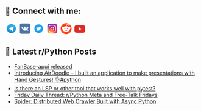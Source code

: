 ## 🔎 Connect with me:
[<img src="https://github.com/bullbesh/bullbesh/blob/main/images/Telegram.png" width="32" height="32" />](https://t.me/bullbesh)
[<img src="https://github.com/bullbesh/bullbesh/blob/main/images/VK.png" width="32" height="32" />](https://vk.com/bullbesh)
[<img src="https://github.com/bullbesh/bullbesh/blob/main/images/Twitter.png" width="32" height="32" />](https://twitter.com/bullbesh1)
[<img src="https://github.com/bullbesh/bullbesh/blob/main/images/Instagram.png" width="32" height="32" />](https://www.instagram.com/bullbesh)
[<img src="https://github.com/bullbesh/bullbesh/blob/main/images/Reddit.png" width="32" height="32" />](https://www.reddit.com/user/bullbesh)
[<img src="https://github.com/bullbesh/bullbesh/blob/main/images/YouTube.png" width="32" height="32" />](https://www.youtube.com/channel/UCtfjRs6uzgq5mfm8S06WTcg)

## 📕 Latest r/Python Posts
<!-- BLOG-POST-LIST:START -->
- [FanBase-apui released](https://www.reddit.com/r/Python/comments/1j02hnp/fanbaseapui_released/)
- [Introducing AirDoodle – I built an application to make presentations with Hand Gestures! 👌#python](https://www.reddit.com/r/Python/comments/1izzw4t/introducing_airdoodle_i_built_an_application_to/)
- [Is there an LSP or other tool that works well with pytest?](https://www.reddit.com/r/Python/comments/1izwg6r/is_there_an_lsp_or_other_tool_that_works_well/)
- [Friday Daily Thread: r/Python Meta and Free-Talk Fridays](https://www.reddit.com/r/Python/comments/1izueaz/friday_daily_thread_rpython_meta_and_freetalk/)
- [Spider: Distributed Web Crawler Built with Async Python](https://www.reddit.com/r/Python/comments/1izqk1x/spider_distributed_web_crawler_built_with_async/)
<!-- BLOG-POST-LIST:END -->
